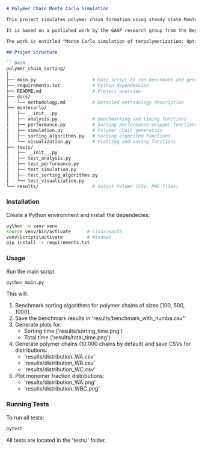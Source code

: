 ```markdown
# Polymer Chain Monte Carlo Simulation

This project simulates polymer chain formation using steady state Monte Carlo approach.

It is based on a published work by the GAAP research group from the Department of Chemical and Materials Engineering at PUC-Rio.

The work is entitled "Monte Carlo simulation of terpolymerization: Optimizing the simulation and post-processing times" and it was published at the Canadian Journal of Chemical Engineering. The online version can be reached in [here](https://onlinelibrary.wiley.com/doi/abs/10.1002/cjce.24889).

## Projet Structure

```bash
polymer_chain_sorting/
│
├── main.py                     # Main script to run benchmark and generate distributions
├── requirements.txt            # Python dependencies
├── README.md                   # Project overview
├── docs/
│   └── methodology.md          # Detailed methodology description
├── montecarlo/
│   ├── __init__.py
│   ├── analysis.py             # Benchmarking and timing functions
│   ├── performance.py          # Sorting performance wrapper functions
│   ├── simulation.py           # Polymer chain generation
│   ├── sorting_algorithms.py   # Sorting algorithm functions
│   └── visualization.py        # Plotting and saving functions
├── tests/
│   ├── __init__.py
│   ├── test_analysis.py             
│   ├── test_performance.py          
│   ├── test_simulation.py           
│   ├── test_sorting_algorithms.py   
│   └── test_visualization.py        
└── results/                    # Output folder (CSV, PNG files)
```

### Installation
Create a Python environment and install the dependecies:

```bash
python -m venv venv
source venv/bin/activate      # Linux/macOS
venv\Scripts\activate         # Windows
pip install -r requirements.txt
```

### Usage
Run the main script:

```bash
python main.py
```

This will:

1. Benchmark sorting algorithms for polymer chains of sizes [100, 500, 1000].
2. Save the benchmark results in 'results/benchmark_with_numba.csv''
3. Generate plots for:
    - Sorting time ('results/sorting_time.png')
    - Total time ('results/total_time.png')
4. Generate polymer chains (10,000 chains by default) and save CSVs for distributions:
    - 'results/distribution_WA.csv'
    - 'results/distribution_WB.csv'
    - 'results/distribution_WC.csv'
5. Plot monomer fraction distributions:
    - 'results/distribution_WA.png'
    - 'results/distribution_WBC.png'

### Running Tests
To run all tests:
```bash
pytest
```
All tests are located in the 'tests/' folder.